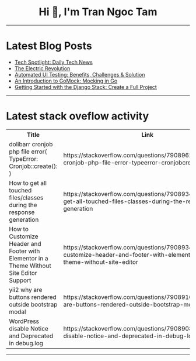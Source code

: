 <h1 align="center">Hi 👋, I'm Tran Ngoc Tam</h1>

---

# Latest Blog Posts 
<!-- BLOG-POST-LIST:START -->
- [Tech Spotlight: Daily Tech News](https://dev.to/techdogs_inc/tech-spotlight-daily-tech-news-48hb)
- [The Electric Revolution](https://dev.to/starkfahr_0ba0042faf/the-electric-revolution-2900)
- [Automated UI Testing: Benefits, Challenges &amp; Solution](https://dev.to/alishahndrsn/automated-ui-testing-benefits-challenges-solution-34m0)
- [An Introduction to GoMock: Mocking in Go](https://dev.to/keploy/an-introduction-to-gomock-mocking-in-go-107)
- [Getting Started with the Django Stack: Create a Full Project](https://dev.to/deleteman123/getting-started-with-the-django-stack-create-a-full-project-5f7j)
<!-- BLOG-POST-LIST:END -->

---

# Latest stack oveflow activity
<table>
  <tr><th>Title</th><th>Link</th></tr>
  <!-- STACKOVERFLOW:START --><tr><td>dolibarr cronjob php file error&lpar; TypeError: Cronjob::create&lpar;&rpar;: &rpar;</td><td>https://stackoverflow.com/questions/79089622/dolibarr-cronjob-php-file-error-typeerror-cronjobcreate</td></tr><tr><td>How to get all touched files/classes during the response generation</td><td>https://stackoverflow.com/questions/79089349/how-to-get-all-touched-files-classes-during-the-response-generation</td></tr><tr><td>How to Customize Header and Footer with Elementor in a Theme Without Site Editor Support</td><td>https://stackoverflow.com/questions/79089342/how-to-customize-header-and-footer-with-elementor-in-a-theme-without-site-editor</td></tr><tr><td>yii2 why are buttons rendered outside bootstrap modal</td><td>https://stackoverflow.com/questions/79089169/yii2-why-are-buttons-rendered-outside-bootstrap-modal</td></tr><tr><td>WordPress disable Notice and Deprecated in debug.log</td><td>https://stackoverflow.com/questions/79089083/wordpress-disable-notice-and-deprecated-in-debug-log</td></tr><!-- STACKOVERFLOW:END -->
</table>

---


